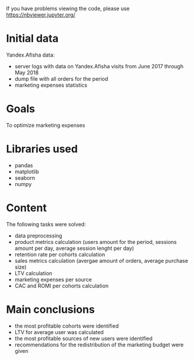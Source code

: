 If you have problems viewing the code, please use https://nbviewer.jupyter.org/
# Initial data
Yandex.Afisha data:
- server logs with data on Yandex.Afisha visits from June 2017 through May 2018
- dump file with all orders for the period
- marketing expenses statistics
# Goals
To optimize marketing expenses
# Libraries used
- pandas
- matplotlib
- seaborn
- numpy
# Content
The following tasks were solved:
 - data preprocessing
 - product metrics calculation (users amount for the period, sessions amount per day, average session lenght per day)
 - retention rate per cohorts calculation
 - sales metrics calculation (avergae amount of orders, average purchase size)
 - LTV calculation
 - marketing expenses per source
 - CAC and ROMI per cohorts calculation 
# Main conclusions
- the most profitable cohorts were identified
- LTV for average user was calculated
- the most profitable sources of new users were identified
- recommendations for the redistribution of the marketing budget were given  
